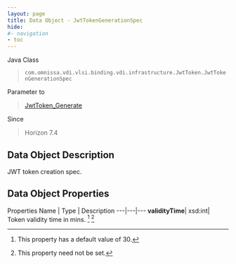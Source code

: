 ```yaml
---
layout: page
title: Data Object - JwtTokenGenerationSpec
hide:
#- navigation
- toc
---
```






Java Class
> `com.omnissa.vdi.vlsi.binding.vdi.infrastructure.JwtToken.JwtTokenGenerationSpec`

Parameter to
> [JwtToken_Generate](vdi.infrastructure.JwtToken.md#generate)

Since
> Horizon 7.4


## Data Object Description

JWT token creation spec.

## Data Object Properties
Properties
Name |  Type |  Description
---|---|---
**validityTime**|  xsd:int|  Token validity time in mins. [^284] [^1]


 


[^1]: This property need not be set.
[^284]: This property has a default value of 30.